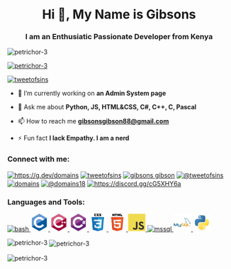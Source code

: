 <h1 align="center">Hi 👋, My Name is Gibsons</h1>
<h3 align="center">I am an Enthusiatic Passionate Developer from Kenya</h3>

<p align="left"> <img src="https://komarev.com/ghpvc/?username=petrichor-3&label=Profile%20views&color=0e75b6&style=flat" alt="petrichor-3" /> </p>

<p align="left"> <a href="https://github.com/ryo-ma/github-profile-trophy"><img src="https://github-profile-trophy.vercel.app/?username=petrichor-3" alt="petrichor-3" /></a> </p>

<p align="left"> <a href="https://twitter.com/tweetofsins" target="blank"><img src="https://img.shields.io/twitter/follow/tweetofsins?logo=twitter&style=for-the-badge" alt="tweetofsins" /></a> </p>

- 🔭 I’m currently working on **an Admin System page**

- 💬 Ask me about **Python, JS, HTML&CSS, C#, C++, C, Pascal**

- 📫 How to reach me **gibsonsgibson88@gmail.com**

- ⚡ Fun fact **I lack Empathy. I am a nerd**

<h3 align="left">Connect with me:</h3>
<p align="left">
<a href="https://dev.to/https://g.dev/domains" target="blank"><img align="center" src="https://raw.githubusercontent.com/rahuldkjain/github-profile-readme-generator/master/src/images/icons/Social/devto.svg" alt="https://g.dev/domains" height="30" width="40" /></a>
<a href="https://twitter.com/tweetofsins" target="blank"><img align="center" src="https://raw.githubusercontent.com/rahuldkjain/github-profile-readme-generator/master/src/images/icons/Social/twitter.svg" alt="tweetofsins" height="30" width="40" /></a>
<a href="https://stackoverflow.com/users/gibsons gibson" target="blank"><img align="center" src="https://raw.githubusercontent.com/rahuldkjain/github-profile-readme-generator/master/src/images/icons/Social/stack-overflow.svg" alt="gibsons gibson" height="30" width="40" /></a>
<a href="https://instagram.com/@tweetofsins" target="blank"><img align="center" src="https://raw.githubusercontent.com/rahuldkjain/github-profile-readme-generator/master/src/images/icons/Social/instagram.svg" alt="@tweetofsins" height="30" width="40" /></a>
<a href="https://www.leetcode.com/domains" target="blank"><img align="center" src="https://raw.githubusercontent.com/rahuldkjain/github-profile-readme-generator/master/src/images/icons/Social/leet-code.svg" alt="domains" height="30" width="40" /></a>
<a href="https://www.hackerearth.com/@domains18" target="blank"><img align="center" src="https://raw.githubusercontent.com/rahuldkjain/github-profile-readme-generator/master/src/images/icons/Social/hackerearth.svg" alt="@domains18" height="30" width="40" /></a>
<a href="https://discord.gg/https://discord.gg/cG5XHY6a" target="blank"><img align="center" src="https://raw.githubusercontent.com/rahuldkjain/github-profile-readme-generator/master/src/images/icons/Social/discord.svg" alt="https://discord.gg/cG5XHY6a" height="30" width="40" /></a>
</p>

<h3 align="left">Languages and Tools:</h3>
<p align="left"> <a href="https://www.gnu.org/software/bash/" target="_blank" rel="noreferrer"> <img src="https://www.vectorlogo.zone/logos/gnu_bash/gnu_bash-icon.svg" alt="bash" width="40" height="40"/> </a> <a href="https://www.cprogramming.com/" target="_blank" rel="noreferrer"> <img src="https://raw.githubusercontent.com/devicons/devicon/master/icons/c/c-original.svg" alt="c" width="40" height="40"/> </a> <a href="https://www.w3schools.com/cpp/" target="_blank" rel="noreferrer"> <img src="https://raw.githubusercontent.com/devicons/devicon/master/icons/cplusplus/cplusplus-original.svg" alt="cplusplus" width="40" height="40"/> </a> <a href="https://www.w3schools.com/cs/" target="_blank" rel="noreferrer"> <img src="https://raw.githubusercontent.com/devicons/devicon/master/icons/csharp/csharp-original.svg" alt="csharp" width="40" height="40"/> </a> <a href="https://www.w3schools.com/css/" target="_blank" rel="noreferrer"> <img src="https://raw.githubusercontent.com/devicons/devicon/master/icons/css3/css3-original-wordmark.svg" alt="css3" width="40" height="40"/> </a> <a href="https://www.w3.org/html/" target="_blank" rel="noreferrer"> <img src="https://raw.githubusercontent.com/devicons/devicon/master/icons/html5/html5-original-wordmark.svg" alt="html5" width="40" height="40"/> </a> <a href="https://developer.mozilla.org/en-US/docs/Web/JavaScript" target="_blank" rel="noreferrer"> <img src="https://raw.githubusercontent.com/devicons/devicon/master/icons/javascript/javascript-original.svg" alt="javascript" width="40" height="40"/> </a> <a href="https://www.microsoft.com/en-us/sql-server" target="_blank" rel="noreferrer"> <img src="https://www.svgrepo.com/show/303229/microsoft-sql-server-logo.svg" alt="mssql" width="40" height="40"/> </a> <a href="https://www.mysql.com/" target="_blank" rel="noreferrer"> <img src="https://raw.githubusercontent.com/devicons/devicon/master/icons/mysql/mysql-original-wordmark.svg" alt="mysql" width="40" height="40"/> </a> <a href="https://www.python.org" target="_blank" rel="noreferrer"> <img src="https://raw.githubusercontent.com/devicons/devicon/master/icons/python/python-original.svg" alt="python" width="40" height="40"/> </a> </p>

<p><img align="left" src="https://github-readme-stats.vercel.app/api/top-langs?username=petrichor-3&show_icons=true&locale=en&layout=compact" alt="petrichor-3" /></p>

<p>&nbsp;<img align="center" src="https://github-readme-stats.vercel.app/api?username=petrichor-3&show_icons=true&locale=en" alt="petrichor-3" /></p>

<p><img align="center" src="https://github-readme-streak-stats.herokuapp.com/?user=petrichor-3&" alt="petrichor-3" /></p>
